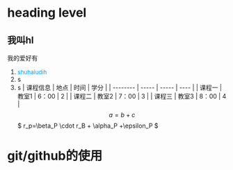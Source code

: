 # heading level

## 我叫hl

我的爱好有

1.	<font color=#0099ff size=2>shuhaiudih</font>
2. s
3. s
| 课程信息 | 地点  | 时间  | 学分 |
| -------- | ----- | ----- | ---- |
| 课程一   | 教室1 | 6：00 | 2    |
| 课程二   | 教室2 | 7：00 | 3    |
| 课程三   | 教室3 | 8：00 | 4    |
$$
a=b+c
$$
$ r_p=\beta_P \cdot r_B + \alpha_P +\epsilon_P $

# git/github的使用
